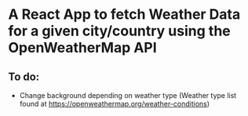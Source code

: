 # A React App to fetch Weather Data for a given city/country using the OpenWeatherMap API
## To do:
* Change background depending on weather type (Weather type list found at https://openweathermap.org/weather-conditions)
